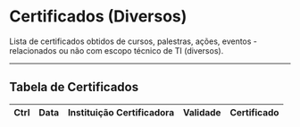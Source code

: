 # Certificados (Diversos)
Lista de certificados obtidos de cursos, palestras, ações, eventos - relacionados ou não com escopo técnico de TI (diversos).

------

## Tabela de Certificados

|   Ctrl    |   Data    |   Instituição Certificadora   |   Validade    | Certificado   |
|   :---:   |   :---:   |               :---:           |       :---:   |      :---:    |


